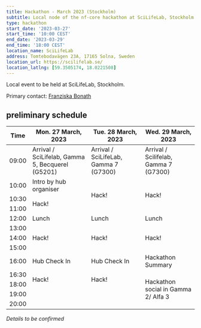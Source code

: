 ```yaml
---
title: Hackathon - March 2023 (Stockholm)
subtitle: Local node of the nf-core hackathon at SciLifeLab, Stockholm.
type: hackathon
start_date: '2023-03-27'
start_time: '10:00 CEST'
end_date: '2023-03-29'
end_time: '18:00 CEST'
location_name: SciLifeLab
address: Tomtebodavägen 23A, 17165 Solna, Sweden
location_url: https://scilifelab.se/
location_latlng: [59.3505174, 18.0221508]
---
```


Local event to be held at SciLifeLab, Stockholm.

Primary contact: [<i class="fab fa-slack"></i> Franziska Bonath](https://nfcore.slack.com/team/UGP9YUCKD)

## preliminary schedule

<div class="table-responsive">
    <table class="table table-hover table-sm table-bordered">
        <thead>
            <tr>
                <th>Time</th>
                <th>Mon. 27 March, 2023</th>
                <th>Tue. 28 March, 2023</th>
                <th>Wed. 29 March, 2023</th>
            </tr>
        </thead>
        <tbody>
            <tr>
                <td data-timestamp="1679900400" data-timeformat="HH:mm z">09:00</td>
                <td rowspan="1">Arrival / SciLifelab, Gamma 5, Becquerel (G5201)</td>
                <td>Arrival / SciLifeLab, Gamma 7 (G7300)</td>
                <td>Arrival / Scilifelab, Gamma 7 (G7300)</td>
            </tr>
            <tr>
                <td data-timestamp="1679904000" data-timeformat="HH:mm z">10:00</td>
                <td rowspan="1">Intro by hub organiser</td>
                <td rowspan="3">Hack!</td>
                <td rowspan="3">Hack!</td>
            </tr>
            <tr>
                <td data-timestamp="1679905800" data-timeformat="HH:mm z">10:30</td>
                <td rowspan="2">Hack!</td>
            </tr>
            <tr>
                <td data-timestamp="1679907600" data-timeformat="HH:mm z">11:00</td>
            </tr>
            <tr>
                <td data-timestamp="1679914800" data-timeformat="HH:mm z">12:00</td>
                <td rowspan="1">Lunch</td>
                <td rowspan="1">Lunch</td>
                <td rowspan="1">Lunch</td>
            </tr>
            <tr>
                <td data-timestamp="1679914800" data-timeformat="HH:mm z">13:00</td>
                <td rowspan="3">Hack!</td>
                <td rowspan="3">Hack!</td>
                <td rowspan="3">Hack!</td>            
            </tr>
            <tr>
                <td data-timestamp="1679918400" data-timeformat="HH:mm z">14:00</td>
            </tr>
            <tr>
                <td data-timestamp="1679922000" data-timeformat="HH:mm z">15:00</td>
            </tr>
            <tr>
                <td data-timestamp="1679925600"  data-timeformat="HH:mm z">16:00</td>
                <td rowspan="1">Hub Check In</td>
                <td rowspan="1">Hub Check In</td>
                <td rowspan="1">Hackathon Summary</td>
            </tr>
            <tr>
                <td data-timestamp="1679927400" data-timeformat="HH:mm z">16:30</td>
                <td rowspan="2">Hack!</td>
                <td rowspan="2">Hack!</td>
                <td rowspan="4">Hackathon social in Gamma 2/ Alfa 3</td>
            </tr>
            <tr>
                <td data-timestamp="1679932800" data-timeformat="HH:mm z">18:00</td>
            </tr>
            <tr>
                <td data-timestamp="1679936400" data-timeformat="HH:mm z">19:00</td>
                <td rowspan="2"></td>
                <td rowspan="2"></td>
            </tr>
            <tr>
                <td data-timestamp="1679940000" data-timeformat="HH:mm z">20:00</td>
            </tr>
        </tbody>
    </table>
</div>

_Details to be confirmed_
